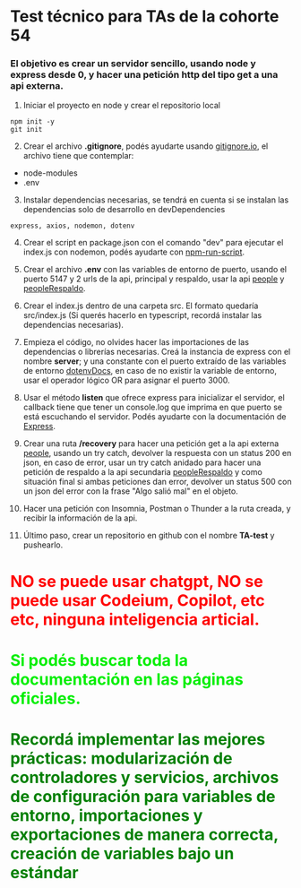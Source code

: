 <!-- @format -->

# Test técnico para TAs de la cohorte 54

### El objetivo es crear un servidor sencillo, usando node y express desde 0, y hacer una petición http del tipo get a una api externa.

1. Iniciar el proyecto en node y crear el repositorio local

```
npm init -y
git init
```

2. Crear el archivo **.gitignore**, podés ayudarte usando [gitignore.io](https://www.toptal.com/developers/gitignore), el archivo tiene que contemplar:

- node-modules
- .env

3. Instalar dependencias necesarias, se tendrá en cuenta si se instalan las dependencias solo de desarrollo en devDependencies

```
express, axios, nodemon, dotenv
```

4. Crear el script en package.json con el comando "dev" para ejecutar el index.js con nodemon, podés ayudarte con [npm-run-script](https://docs.npmjs.com/cli/v10/commands/npm-run-script).

5. Crear el archivo **.env** con las variables de entorno de puerto, usando el puerto 5147 y 2 urls de la api, principal y respaldo, usar la api [people](https://ajoaquinlizarraga.github.io/apipublic/mydata/people/people.json) y [peopleRespaldo](https://ajoaquinlizarraga.github.io/apipublic/mydata/people2/peopledataset.json).

6. Crear el index.js dentro de una carpeta src. El formato quedaría src/index.js (Si querés hacerlo en typescript, recordá instalar las dependencias necesarias).

7. Empieza el código, no olvides hacer las importaciones de las dependencias o librerías necesarias. Creá la instancia de express con el nombre **server**; y una constante con el puerto extraído de las variables de entorno [dotenvDocs](https://www.npmjs.com/package/dotenv), en caso de no existir la variable de entorno, usar el operador lógico OR para asignar el puerto 3000.

8. Usar el método **listen** que ofrece express para inicializar el servidor, el callback tiene que tener un console.log que imprima en que puerto se está escuchando el servidor. Podés ayudarte con la documentación de [Express](https://expressjs.com/es/4x/api.html).

9. Crear una ruta **/recovery** para hacer una petición get a la api externa [people](https://ajoaquinlizarraga.github.io/apipublic/mydata/people/people.json), usando un try catch, devolver la respuesta con un status 200 en json, en caso de error, usar un try catch anidado para hacer una petición de respaldo a la api secundaria [peopleRespaldo](https://ajoaquinlizarraga.github.io/apipublic/mydata/people2/peopledataset.json) y como situación final si ambas peticiones dan error, devolver un status 500 con un json del error con la frase "Algo salió mal" en el objeto.

10. Hacer una petición con Insomnia, Postman o Thunder a la ruta creada, y recibir la información de la api.

11. Último paso, crear un repositorio en github con el nombre **TA-test** y pushearlo.

# <font color="red">NO se puede usar chatgpt, NO se puede usar Codeium, Copilot, etc etc, ninguna inteligencia articial.

# <font color="gree">Si podés buscar toda la documentación en las páginas oficiales.</font>

# <font color="green">Recordá implementar las mejores prácticas: modularización de controladores y servicios, archivos de configuración para variables de entorno, importaciones y exportaciones de manera correcta, creación de variables bajo un estándar</font>
